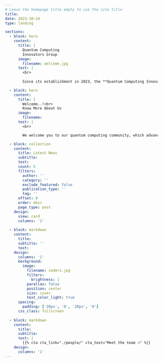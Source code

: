 ```yaml
---
# Leave the homepage title empty to use the site title
title:
date: 2023-10-24
type: landing

sections:
  - block: hero
    content:
      title: |
        Quantum Computing
        Innovators Group
      image:
        filename: welcome.jpg
      text: |
        <br>
        
        Since its establishment in 2023, the **Quantum Computing Innovators Group** has served as a hub of excellence dedicated to the   research, education, and practical application of Quantum Technology.

  - block: hero
    content:
      title: |
        Welcome..!<br>
        Know More About Us
      image:
        filename: 
      text: |
        <br>

        We welcome you to our quantum computing community, which advances quantum technology. We promote quantum computing innovation and knowledge exchange. Our dynamic activities aim to establish a thriving ecosystem for professionals, enthusiasts, and learners. Join us for enlightening workshops, seminars, and events with in-depth discussions and hands-on experiences. We offer specialised certificate courses to equip people with quantum skills. Let's accelerate the quantum revolution and unleash quantum computing's boundless potential.

  - block: collection
    content:
      title: Latest News
      subtitle:
      text:
      count: 5
      filters:
        author: ''
        category: ''
        exclude_featured: false
        publication_type: ''
        tag: ''
      offset: 0
      order: desc
      page_type: post
    design:
      view: card
      columns: '1'
  
  - block: markdown
    content:
      title:
      subtitle: ''
      text:
    design:
      columns: '1'
      background:
        image: 
          filename: coders.jpg
          filters:
            brightness: 1
          parallax: false
          position: center
          size: cover
          text_color_light: true
      spacing:
        padding: ['20px', '0', '20px', '0']
      css_class: fullscreen
  
  - block: markdown
    content:
      title:
      subtitle:
      text: |
        {{% cta cta_link="./people/" cta_text="Meet the team →" %}}
    design:
      columns: '1'
---
```

